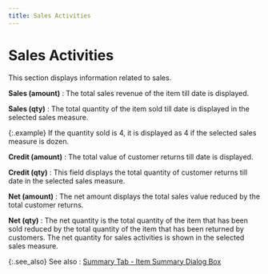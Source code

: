 ```yaml
---
title: Sales Activities
---
```


# Sales Activities


This section displays information related to sales.


**Sales (amount)**
: The total sales revenue of the item till date is  displayed.


**Sales (qty)**
: The total quantity of the item sold till date is  displayed in the selected sales measure.


{:.example}
If the quantity sold is 4, it is displayed as 4 if the selected sales  measure is dozen.


**Credit (amount)**
: The total value of customer returns till date is  displayed.


**Credit (qty)**
: This field displays the total quantity of customer  returns till date in the selected sales measure.


**Net (amount)**
: The net amount displays the total sales value reduced  by the total customer returns.


**Net (qty)**
: The net quantity is the total quantity of the item  that has been sold reduced by the total quantity of the item that has  been returned by customers. The net quantity for sales activities is shown  in the selected sales measure.


{:.see_also}
See also
: [Summary  Tab - Item Summary Dialog Box]({{site.mi_baseurl}}/misc/summary_1_item_summary_dialog.html)
